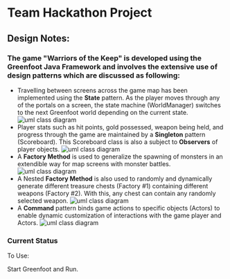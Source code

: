 # Team Hackathon Project
## Design Notes:
### The game "Warriors of the Keep" is developed using the Greenfoot Java Framework and involves the extensive use of design patterns which are discussed as following:
* Travelling between screens across the game map has been implemented using the **State** pattern. As the player moves through any of the portals on a screen, the state machine (WorldManager) switches to the next Greenfoot world depending on the current state. 
![uml class diagram](https://github.com/nguyensjsu/fa19-202-los-jefes/blob/master/GameCode/documents/StateMachineClassDiagram.png)
* Player stats such as hit points, gold possessed, weapon being held, and progress through the game are maintained by a **Singleton** pattern (Scoreboard). This Scoreboard class is also a subject to **Observers** of player objects.
![uml class diagram](https://github.com/nguyensjsu/fa19-202-los-jefes/blob/master/GameCode/documents/ObserverPattern_singletonClassDiagram.png)
* A **Factory Method** is used to generalize the spawning of monsters in an extendible way for map screens with monster battles.
![uml class diagram](https://github.com/nguyensjsu/fa19-202-los-jefes/blob/master/GameCode/documents/FactoryClassDiagram.png)
* A Nested **Factory Method** is also used to randomly and dynamically generate different treasure chests (Factory #1) containing different weapons (Factory #2). With this, any chest can contain any randomly selected weapon.
![uml class diagram](https://github.com/nguyensjsu/fa19-202-los-jefes/blob/master/GameCode/documents/Nested_Factory_Method_Design_Pattern_of_Treasure_and_Weapon.svg)
* A **Command** pattern binds game actions to specific objects (Actors) to enable dynamic customization of interactions with the game player and Actors.
![uml class diagram](https://github.com/nguyensjsu/fa19-202-los-jefes/blob/master/GameCode/documents/CommandPattern.svg)

### Current Status
To Use:

Start Greenfoot and Run.

